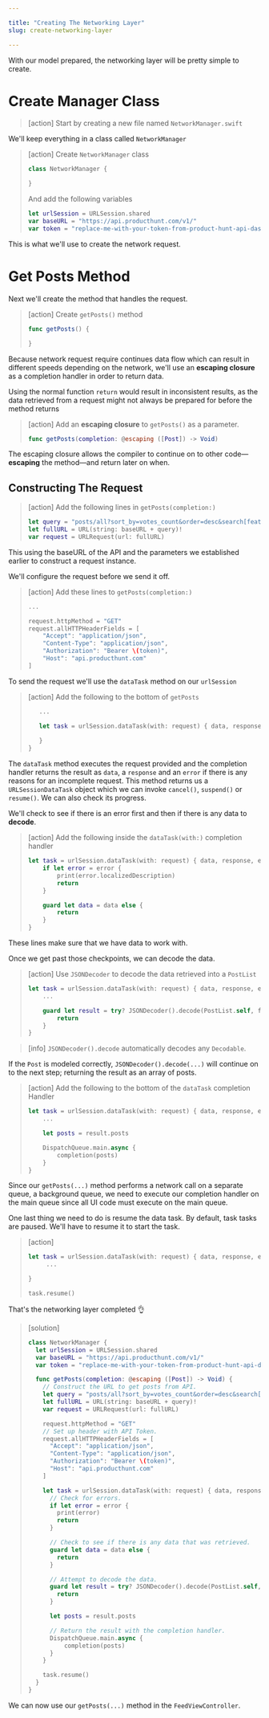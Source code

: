 ```yaml
---

title: "Creating The Networking Layer"
slug: create-networking-layer

---
```


With our model prepared, the networking layer will be pretty simple to create.

# Create Manager Class

> [action]
Start by creating a new file named `NetworkManager.swift`

We'll keep everything in a class called `NetworkManager`

> [action]
> Create `NetworkManager` class
>
> ```swift
> class NetworkManager {
>
> }
> ```
>
> And add the following variables
>
> ```swift
> let urlSession = URLSession.shared
> var baseURL = "https://api.producthunt.com/v1/"
> var token = "replace-me-with-your-token-from-product-hunt-api-dashboard-🙏"
> ```

This is what we'll use to create the network request.

# Get Posts Method

Next we'll create the method that handles the request.

> [action]
> Create `getPosts()` method
>
> ```swift
> func getPosts() {
>
> }
> ```

Because network request require continues data flow which can result in different speeds depending on the network, we'll use an **escaping closure** as a completion handler in order to return data.

Using the normal function `return` would result in inconsistent results, as the data retrieved from a request might not always be prepared for before the method returns

> [action]
> Add an **escaping closure** to `getPosts()` as a parameter.
>
> ```swift
> func getPosts(completion: @escaping ([Post]) -> Void)
> ```

The escaping closure allows the compiler to continue on to other code—**escaping** the method—and return later on when.

## Constructing The Request

> [action]
> Add the following lines in `getPosts(completion:)`
>
> ```swift
> let query = "posts/all?sort_by=votes_count&order=desc&search[featured]=true&per_page=20"
> let fullURL = URL(string: baseURL + query)!
> var request = URLRequest(url: fullURL)
> ```

This using the baseURL of the API and the parameters we established earlier to construct a request instance.

We'll configure the request before we send it off.

> [action]
> Add these lines to `getPosts(completion:)`
>
> ```swift
> ...
>
> request.httpMethod = "GET"
> request.allHTTPHeaderFields = [
>     "Accept": "application/json",
>     "Content-Type": "application/json",
>     "Authorization": "Bearer \(token)",
>     "Host": "api.producthunt.com"
> ]
> ```
>

To send the request we'll use the `dataTask` method on our `urlSession`

> [action]
> Add the following to the bottom of `getPosts`
>
> ```swift
>    ...
>
>    let task = urlSession.dataTask(with: request) { data, response, error in
>   
>    }
> }
> ```

The `dataTask` method executes the request provided and the completion handler returns the result as `data`, a `response` and an `error` if there is any reasons for an incomplete request. This method returns us a `URLSessionDataTask` object which we can invoke `cancel()`, `suspend()` or `resume()`. We can also check its progress.

We'll check to see if there is an error first and then if there is any data to **decode**.

> [action]
> Add the following inside the `dataTask(with:)` completion handler
>
> ```swift
> let task = urlSession.dataTask(with: request) { data, response, error in
>     if let error = error {
>         print(error.localizedDescription)
>         return
>     }
>
>     guard let data = data else {
>         return
>     }
> }
> ```

These lines make sure that we have data to work with.

Once we get past those checkpoints, we can decode the data.

> [action]
> Use `JSONDecoder` to decode the data retrieved into a `PostList`
>
> ```swift
> let task = urlSession.dataTask(with: request) { data, response, error in
>     ...
>
>     guard let result = try? JSONDecoder().decode(PostList.self, from: data) else {
>         return
>     }
> }
> ```

> [info]
> `JSONDecoder().decode` automatically decodes any `Decodable`.
>

If the `Post` is modeled correctly, `JSONDecoder().decode(...)` will continue on to the next step; returning the result as an array of posts.

> [action]
> Add the following to the bottom of the `dataTask` completion Handler
>
> ```swift
> let task = urlSession.dataTask(with: request) { data, response, error in
>     ...
>
>     let posts = result.posts
>
>     DispatchQueue.main.async {
>         completion(posts)
>     }
> }
> ```

Since our `getPosts(...)` method performs a network call on a separate queue, a background queue, we need to execute our completion handler on the main queue since all UI code must execute on the main queue.

One last thing we need to do is resume the data task. By default, task tasks are paused. We'll have to resume it to start the task.

> [action]
> ```swift
> let task = urlSession.dataTask(with: request) { data, response, error in
>      ...
>
> }
>
> task.resume()
> ```

That's the networking layer completed 👌

> [solution]
>
> ```swift
> class NetworkManager {
>   let urlSession = URLSession.shared
>   var baseURL = "https://api.producthunt.com/v1/"
>   var token = "replace-me-with-your-token-from-product-hunt-api-dashboard-🙏"
>
>   func getPosts(completion: @escaping ([Post]) -> Void) {
>     // Construct the URL to get posts from API.
>     let query = "posts/all?sort_by=votes_count&order=desc&search[featured]=true&per_page=20"
>     let fullURL = URL(string: baseURL + query)!
>     var request = URLRequest(url: fullURL)
>
>     request.httpMethod = "GET"
>     // Set up header with API Token.
>     request.allHTTPHeaderFields = [
>       "Accept": "application/json",
>       "Content-Type": "application/json",
>       "Authorization": "Bearer \(token)",
>       "Host": "api.producthunt.com"
>     ]
>
>     let task = urlSession.dataTask(with: request) { data, response, error in
>       // Check for errors.
>       if let error = error {
>         print(error)
>         return
>       }
>
>       // Check to see if there is any data that was retrieved.
>       guard let data = data else {
>         return
>       }
>
>       // Attempt to decode the data.
>       guard let result = try? JSONDecoder().decode(PostList.self, from: data) else {
>         return
>       }
>
>       let posts = result.posts
>
>       // Return the result with the completion handler.
>       DispatchQueue.main.async {
>           completion(posts)
>       }
>     }
>
>     task.resume()
>   }
> }
> ```

We can now use our `getPosts(...)` method in the `FeedViewController`.
